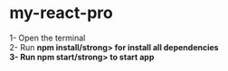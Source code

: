 # my-react-pro

1- Open the terminal<br>
2- Run <strong>npm install/strong> for install all dependencies<br>
3- Run <strong>npm start/strong> to start app
